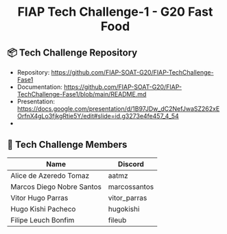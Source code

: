 # <p align="center">FIAP Tech Challenge-1 - G20 Fast Food</p>

## 📦 Tech Challenge Repository
- Repository: https://github.com/FIAP-SOAT-G20/FIAP-TechChallenge-Fase1
- Documentation: https://github.com/FIAP-SOAT-G20/FIAP-TechChallenge-Fase1/blob/main/README.md 
- Presentation: https://docs.google.com/presentation/d/1B97JDw_dC2NefJwaSZ262xEOrfnX4gLo3fjkgRtie5Y/edit#slide=id.g3273e4fe457_4_54
- 
## 👥 Tech Challenge Members

| Name                       | Discord      | 
|----------------------------|--------------|
| Alice de Azeredo Tomaz     | aatmz        |
| Marcos Diego Nobre Santos  | marcossantos |
| Vitor Hugo Parras          | vitor_parras |
| Hugo Kishi Pacheco         | hugokishi    |
| Filipe Leuch Bonfim        | fileub       |